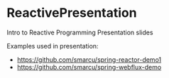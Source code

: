 # ReactivePresentation
Intro to Reactive Programming Presentation slides

Examples used in presentation: 
 * https://github.com/smarcu/spring-reactor-demo1
 * https://github.com/smarcu/spring-webflux-demo
